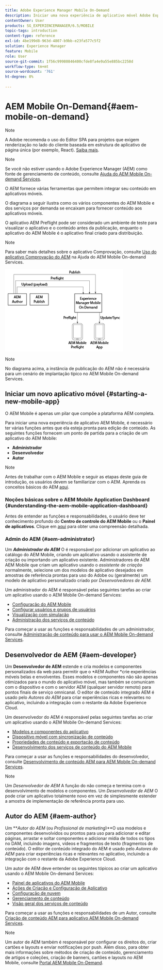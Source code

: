 ```yaml
---
title: Adobe Experience Manager Mobile On-Demand
description: Iniciar uma nova experiência de aplicativo móvel Adobe Experience Manager (AEM) requer uma coesão de funções antes que ela esteja pronta para edição de conteúdo. Siga esta página para começar a usar o AEM Mobile On-Demand Services.
contentOwner: User
products: SG_EXPERIENCEMANAGER/6.5/MOBILE
topic-tags: introduction
content-type: reference
exl-id: 4be199d8-963d-4807-b9bb-e23fa577c5f2
solution: Experience Manager
feature: Mobile
role: User
source-git-commit: 1f56c99980846400cfde8fa4e9a55e885bc2258d
workflow-type: tm+mt
source-wordcount: '761'
ht-degree: 0%

---
```


# AEM Mobile On-Demand{#aem-mobile-on-demand}

>[!NOTE]
>
>A Adobe recomenda o uso do Editor SPA para projetos que exigem renderização no lado do cliente baseada em estrutura de aplicativo de página única (por exemplo, React). [Saiba mais](/help/sites-developing/spa-overview.md).

>[!NOTE]
>
>Se você não estiver usando o Adobe Experience Manager (AEM) como fonte de gerenciamento de conteúdo, consulte [Ajuda do AEM Mobile On-demand Services](https://helpx.adobe.com/digital-publishing-solution/topics.html).

O AEM fornece várias ferramentas que permitem integrar seu conteúdo em aplicativos móveis.

O diagrama a seguir ilustra como os vários componentes do AEM Mobile e dos serviços por demanda se encaixam para fornecer conteúdo aos aplicativos móveis.

O aplicativo AEM Preflight pode ser considerado um ambiente de teste para visualizar o aplicativo e o conteúdo antes da publicação, enquanto o aplicativo do AEM Mobile é o aplicativo final criado para distribuição.

>[!NOTE]
>
>Para saber mais detalhes sobre o aplicativo Comprovação, consulte [Uso do aplicativo Comprovação do AEM](https://helpx.adobe.com/digital-publishing-solution/help/preflight-app.html) na Ajuda do AEM Mobile On-demand Services.

![chlimage_1-171](assets/chlimage_1-171.png)

>[!NOTE]
>
>No diagrama acima, a instância de publicação do AEM não é necessária para um cenário de implantação típico no AEM Mobile On-demand Services.

## Iniciar um novo aplicativo móvel {#starting-a-new-mobile-app}

O AEM Mobile é apenas um pilar que compõe a plataforma AEM completa.

Para iniciar uma nova experiência de aplicativo AEM Mobile, é necessário ter várias funções antes que ela esteja pronta para edição de conteúdo. As seguintes funções fornecem um ponto de partida para a criação de um aplicativo do AEM Mobile:

* **Administrador**
* **Desenvolvedor**
* **Autor**

>[!NOTE]
>
>Antes de trabalhar com o AEM Mobile e seguir as etapas deste guia de introdução, os usuários devem se familiarizar com o AEM. Aprenda os conceitos básicos do AEM [aqui](/help/sites-deploying/deploy.md).

### Noções básicas sobre o AEM Mobile Application Dashboard {#understanding-the-aem-mobile-application-dashboard}

Antes de entender as funções e responsabilidades, o usuário deve ter conhecimento profundo do **Centro de controle do AEM Mobile** ou o **Painel de aplicativos**. Clique em [aqui](/help/mobile/mobile-apps-ondemand-application-dashboard.md) para obter uma compreensão detalhada.

### Admin do AEM {#aem-administrator}

Um ***Administrador do AEM*** O é responsável por adicionar um aplicativo ao catálogo do AEM Mobile, criando um aplicativo usando o assistente de criação ou importando um aplicativo existente. Administradores de AEM AEM Mobile que criam um aplicativo usando o *assistente de criação* normalmente, selecione um dos modelos de aplicativo desejados em amostras de referência prontas para uso do Adobe ou (geralmente) um modelo de aplicativo personalizado criado por *Desenvolvedores de AEM.*

Um administrador do AEM é responsável pelas seguintes tarefas ao criar um aplicativo usando o AEM Mobile On-demand Services:

* [Configuração do AEM Mobile](/help/mobile/aem-mobile-setup.md)
* [Configurar usuários e grupos de usuários](/help/mobile/aem-mobile-configure-users.md)
* [Visualização com simulação](/help/mobile/aem-mobile-manage-ondemand-services.md)
* [Administração dos serviços de conteúdo](/help/mobile/developing-content-services.md)

Para começar a usar as funções e responsabilidades de um administrador, consulte [Administração de conteúdo para usar o AEM Mobile On-demand Services](/help/mobile/aem-mobile.md).

## Desenvolvedor de AEM {#aem-developer}

Um **Desenvolvedor de AEM** estende e cria modelos e componentes personalizados da web para permitir que o *AEM Author *crie experiências móveis belas e envolventes. Esses modelos e componentes não são apenas otimizados para o mundo do aplicativo móvel, mas também se comunicam com o dispositivo e com o servidor AEM (qualquer servidor remoto) para pontos finais de serviço omnicanal. O editor de conteúdo integrado AEM é usado pelo *Autores do AEM* para criar experiências ricas e relevantes no aplicativo, incluindo a integração com o restante da Adobe Experience Cloud.

Um desenvolvedor do AEM é responsável pelas seguintes tarefas ao criar um aplicativo usando o AEM Mobile On-demand Services:

* [Modelos e componentes do aplicativo](/help/mobile/app-templates-and-components1.md)
* [Dispositivo móvel com sincronização de conteúdo](/help/mobile/mobile-ondemand-contentsync.md)
* [Propriedades de conteúdo e exportação de conteúdo](/help/mobile/on-demand-content-properties-exporting.md)
* [Desenvolvimento dos serviços de conteúdo do AEM Mobile](/help/mobile/developing-content-services.md)

Para começar a usar as funções e responsabilidades do desenvolvedor, consulte [Desenvolvimento de conteúdo AEM para AEM Mobile On-demand Services](/help/mobile/aem-mobile-on-demand.md).

>[!NOTE]
>
>Um *Desenvolvedor de AEM* A função do não começa e termina com o desenvolvimento de modelos e componentes. Um *Desenvolvedor de AEM* O pode criar um aplicativo totalmente novo em vez de simplesmente estender a amostra de implementação de referência pronta para uso.

## Autor do AEM {#aem-author}

Um ***Autor do AEM* (ou *Profissional de marketing*)**O usa modelos e componentes desenvolvidos ou prontos para uso para adicionar e editar páginas, arrastar e soltar componentes e adicionar mídia de todos os tipos no DAM, incluindo imagens, vídeos e fragmentos de texto (fragmentos de conteúdo). O editor de conteúdo integrado do AEM é usado pelo *Autores do AEM* para criar experiências ricas e relevantes no aplicativo, incluindo a integração com o restante da Adobe Experience Cloud.

Um autor de AEM deve entender os seguintes tópicos ao criar um aplicativo usando o AEM Mobile On-demand Services:

* [Painel de aplicativos do AEM Mobile](/help/mobile/mobile-apps-ondemand-application-dashboard.md)
* [Ações de Criação e Configuração de Aplicativo](/help/mobile/mobile-apps-ondemand-application-create-configure-action.md)
* [Configuração de nuvem](/help/mobile/mobile-on-demand-associating-an-on-demand-app-to-cloud-configuration.md)
* [Gerenciamento de conteúdo](/help/mobile/mobile-apps-ondemand-manage-content-ondemand.md)
* [Visão geral dos serviços de conteúdo](/help/mobile/develop-content-as-a-service.md)

Para começar a usar as funções e responsabilidades de um Autor, consulte [Criação de conteúdo AEM para aplicativo AEM Mobile On-demand Services](/help/mobile/mobile-apps-ondemand.md).

>[!NOTE]
>
>Um autor de AEM também é responsável por configurar os direitos do, criar cartões e layouts e enviar notificações por push. Além disso, para obter mais informações sobre métodos de criação de conteúdo, gerenciamento de artigos e coleções, criação de banners, cartões e layouts no AEM Mobile, consulte [Portal AEM Mobile On-Demand](https://helpx.adobe.com/digital-publishing-solution/topics.html#dynamicpod_reference_2).

